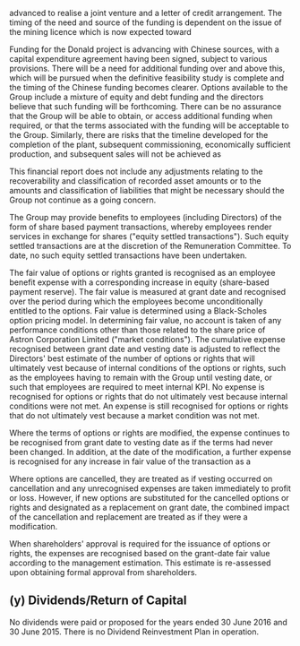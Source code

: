 advanced to realise a joint venture and a letter of credit arrangement. The timing of the need and source of the funding is dependent on the issue of the mining licence which is now expected toward

Funding for the Donald project is advancing with Chinese sources, with a capital expenditure agreement having been signed, subject to various provisions. There will be a need for additional funding over and above this, which will be pursued when the definitive feasibility study is complete and the timing of the Chinese funding becomes clearer. Options available to the Group include a mixture of equity and debt funding and the directors believe that such funding will be forthcoming. There can be no assurance that the Group will be able to obtain, or access additional funding when required, or that the terms associated with the funding will be acceptable to the Group. Similarly, there are risks that the timeline developed for the completion of the plant, subsequent commissioning, economically sufficient production, and subsequent sales will not be achieved as

This financial report does not include any adjustments relating to the recoverability and classification of recorded asset amounts or to the amounts and classification of liabilities that might be necessary should the Group not continue as a going concern.

The Group may provide benefits to employees (including Directors) of the form of share based payment transactions, whereby employees render services in exchange for shares ("equity settled transactions"). Such equity settled transactions are at the discretion of the Remuneration Committee. To date, no such equity settled transactions have been undertaken.

The fair value of options or rights granted is recognised as an employee benefit expense with a corresponding increase in equity (share-based payment reserve). The fair value is measured at grant date and recognised over the period during which the employees become unconditionally entitled to the options. Fair value is determined using a Black-Scholes option pricing model. In determining fair value, no account is taken of any performance conditions other than those related to the share price of Astron Corporation Limited ("market conditions"). The cumulative expense recognised between grant date and vesting date is adjusted to reflect the Directors' best estimate of the number of options or rights that will ultimately vest because of internal conditions of the options or rights, such as the employees having to remain with the Group until vesting date, or such that employees are required to meet internal KPI. No expense is recognised for options or rights that do not ultimately vest because internal conditions were not met. An expense is still recognised for options or rights that do not ultimately vest because a market condition was not met.

Where the terms of options or rights are modified, the expense continues to be recognised from grant date to vesting date as if the terms had never been changed. In addition, at the date of the modification, a further expense is recognised for any increase in fair value of the transaction as a

Where options are cancelled, they are treated as if vesting occurred on cancellation and any unrecognised expenses are taken immediately to profit or loss. However, if new options are substituted for the cancelled options or rights and designated as a replacement on grant date, the combined impact of the cancellation and replacement are treated as if they were a modification.

When shareholders' approval is required for the issuance of options or rights, the expenses are recognised based on the grant-date fair value according to the management estimation. This estimate is re-assessed upon obtaining formal approval from shareholders.

## (y) Dividends/Return of Capital

No dividends were paid or proposed for the years ended 30 June 2016 and 30 June 2015. There is no Dividend Reinvestment Plan in operation.